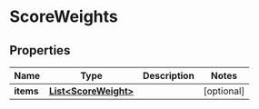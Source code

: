 
# ScoreWeights

## Properties
Name | Type | Description | Notes
------------ | ------------- | ------------- | -------------
**items** | [**List&lt;ScoreWeight&gt;**](ScoreWeight.md) |  |  [optional]



